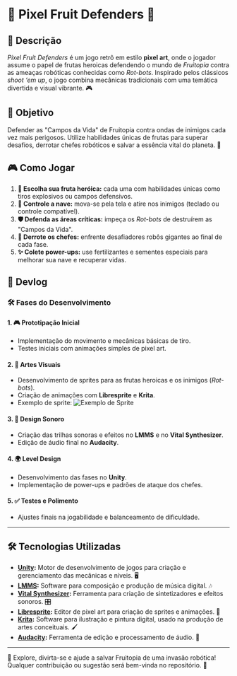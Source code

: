 # 🍇 Pixel Fruit Defenders 🍎

## 📝 Descrição
*Pixel Fruit Defenders* é um jogo retrô em estilo **pixel art**, onde o jogador assume o papel de frutas heroicas defendendo o mundo de *Fruitopia* contra as ameaças robóticas conhecidas como *Rot-bots*. Inspirado pelos clássicos *shoot ‘em up*, o jogo combina mecânicas tradicionais com uma temática divertida e visual vibrante. 🎮

## 🎯 Objetivo
Defender as "Campos da Vida" de Fruitopia contra ondas de inimigos cada vez mais perigosos. Utilize habilidades únicas de frutas para superar desafios, derrotar chefes robóticos e salvar a essência vital do planeta. 🌱

## 🎮 Como Jogar
1. **🍓 Escolha sua fruta heróica:** cada uma com habilidades únicas como tiros explosivos ou campos defensivos.
2. **🚀 Controle a nave:** mova-se pela tela e atire nos inimigos (teclado ou controle compatível).
3. **🛡️ Defenda as áreas críticas:** impeça os *Rot-bots* de destruírem as "Campos da Vida".
4. **🤖 Derrote os chefes:** enfrente desafiadores robôs gigantes ao final de cada fase.
5. **✨ Colete power-ups:** use fertilizantes e sementes especiais para melhorar sua nave e recuperar vidas.

## 📖 Devlog
### 🛠️ Fases do Desenvolvimento

#### 1. 🎮 Prototipação Inicial
- Implementação do movimento e mecânicas básicas de tiro.
- Testes iniciais com animações simples de pixel art.

#### 2. 🎨 Artes Visuais
- Desenvolvimento de sprites para as frutas heroicas e os inimigos (*Rot-bots*).
- Criação de animações com **Libresprite** e **Krita**.
- Exemplo de sprite:
  ![Exemplo de Sprite](https://via.placeholder.com/200x200?text=Sprite+Placeholder)

#### 3. 🎵 Design Sonoro
- Criação das trilhas sonoras e efeitos no **LMMS** e no **Vital Synthesizer**.
- Edição de áudio final no **Audacity**.

#### 4. 🌍 Level Design
- Desenvolvimento das fases no **Unity**.
- Implementação de power-ups e padrões de ataque dos chefes.

#### 5. ✅ Testes e Polimento
- Ajustes finais na jogabilidade e balanceamento de dificuldade.

---

## 🛠️ Tecnologias Utilizadas
- **[Unity](https://unity.com/):** Motor de desenvolvimento de jogos para criação e gerenciamento das mecânicas e níveis. 🖥️
- **[LMMS](https://lmms.io/):** Software para composição e produção de música digital. 🎶
- **[Vital Synthesizer](https://vital.audio/):** Ferramenta para criação de sintetizadores e efeitos sonoros. 🎛️
- **[Libresprite](https://libresprite.github.io/):** Editor de pixel art para criação de sprites e animações. 🎨
- **[Krita](https://krita.org/):** Software para ilustração e pintura digital, usado na produção de artes conceituais. 🖌️
- **[Audacity](https://www.audacityteam.org/):** Ferramenta de edição e processamento de áudio. 🎤

---

🌟 Explore, divirta-se e ajude a salvar Fruitopia de uma invasão robótica! Qualquer contribuição ou sugestão será bem-vinda no repositório. 🙌
